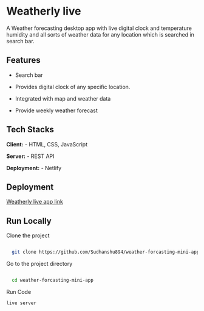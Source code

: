 
# Weatherly live 

A Weather forecasting desktop app with live digital clock and temperature humidity and all sorts of weather data for any location which is searched in search bar.

## Features 

- Search bar

- Provides digital clock of any specific location.

- Integrated with map and weather data

- Provide weekly weather forecast

## Tech Stacks 

**Client:** - HTML, CSS, JavaScript 

**Server:** - REST API

**Deployment:** - Netlify

## Deployment

[Weatherly live app link](https://weather-forcasting-mini-app.netlify.app)

## Run Locally

Clone the project

```bash

  git clone https://github.com/Sudhanshu894/weather-forcasting-mini-app.git

```

Go to the project directory

```bash

  cd weather-forcasting-mini-app

```

Run Code

```live server```


